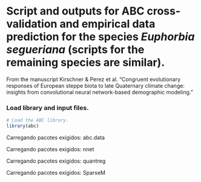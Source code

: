 Script and outputs for ABC cross-validation and empirical data
prediction for the species *Euphorbia segueriana* (scripts for the
remaining species are similar).
================

From the manuscript Kirschner & Perez et al. “Congruent evolutionary
responses of European steppe biota to late Quaternary climate change:
insights from convolutional neural network-based demographic modeling.”

### Load library and input files.

``` r
# Load the ABC library.
library(abc)
```

Carregando pacotes exigidos: abc.data

Carregando pacotes exigidos: nnet

Carregando pacotes exigidos: quantreg

Carregando pacotes exigidos: SparseM
